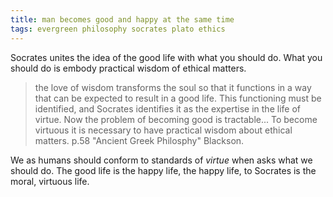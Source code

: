 ```yaml
---
title: man becomes good and happy at the same time
tags: evergreen philosophy socrates plato ethics
---
```


Socrates unites the idea of the good life with what you should do. What you should do is embody practical wisdom of
ethical matters. 

  > the love of wisdom transforms the soul so that it functions in a way that can be expected to result in a good life.
  This functioning must be identified, and Socrates identifies it as the expertise in the life of virtue. Now the
  problem of becoming good is tractable... To become virtuous it is necessary to have practical wisdom about ethical
  matters. p.58 "Ancient Greek Philosphy" Blackson.

We as humans should conform to standards of _virtue_ when asks what we should do. The good life is the happy life, the
happy life, to Socrates is the moral, virtuous life.


